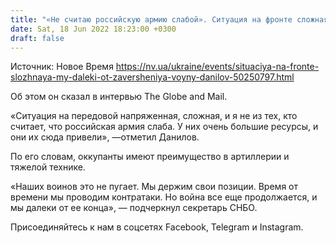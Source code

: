 ```yaml
---
title: "«Не считаю российскую армию слабой». Ситуация на фронте сложная, мы далеки от завершения войны — Данилов"
date: Sat, 18 Jun 2022 18:23:00 +0300
draft: false
---
```

Источник: Новое Время https://nv.ua/ukraine/events/situaciya-na-fronte-slozhnaya-my-daleki-ot-zaversheniya-voyny-danilov-50250797.html


Об этом он сказал в интервью The Globe and Mail.

 «Ситуация на передовой напряженная, сложная, и я не из тех, кто считает, что российская армия слаба. У них очень большие ресурсы, и они их сюда привели», —отметил Данилов.

По его словам, оккупанты имеют преимущество в артиллерии и тяжелой технике.

 «Наших воинов это не пугает. Мы держим свои позиции. Время от времени мы проводим контратаки. Но война все еще продолжается, и мы далеки от ее конца», — подчеркнул секретарь СНБО.

Присоединяйтесь к нам в соцсетях Facebook, Telegram и Instagram.
